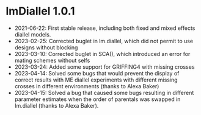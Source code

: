 # lmDiallel 1.0.1

* 2021-06-22: First stable release, including both fixed and mixed effects diallel models.
* 2023-02-25: Corrected buglet in lm.diallel, which did not permit to use designs without blocking
* 2023-03-10: Corrected buglet in SCA(), which introduced an error for mating schemes without selfs
* 2023-03-24: Added some support for GRIFFING4 with missing crosses
* 2023-04-14: Solved some bugs that would prevent the display of correct results with ME diallel experiments with different missing crosses in different environments (thanks to Alexa Baker)
* 2023-04-15: Solved a bug that caused some bugs resulting in different parameter estimates when the order of parentals was swapped in lm.diallel (thanks to Alexa Baker).
